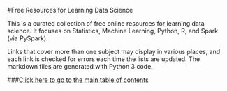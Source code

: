 #Free Resources for Learning Data Science

This is a curated collection of free online resources for learning data science.  It focuses on Statistics, Machine Learning, Python, R, and Spark (via PySpark).

Links that cover more than one subject may display in various places, and each link is checked for errors each time the lists are updated.  The markdown files are generated with Python 3 code.

###[Click here to go to the main table of contents](./output)
